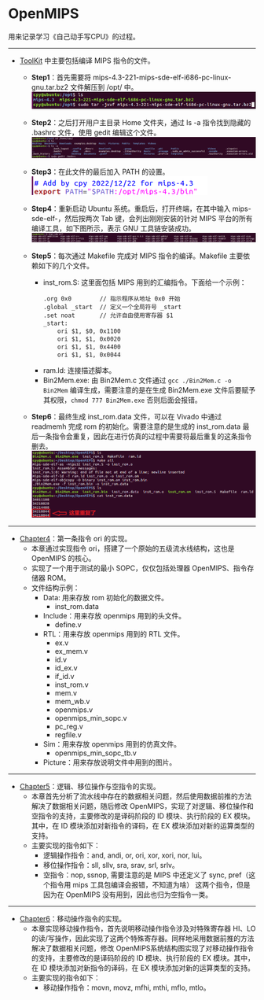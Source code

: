 # OpenMIPS
用来记录学习《自己动手写CPU》的过程。

---
* [ToolKit](https://github.com/cpyhal3515/OpenMIPS/tree/main/ToolKit) 中主要包括编译 MIPS 指令的文件。
    * **Step1**：首先需要将 mips-4.3-221-mips-sde-elf-i686-pc-linux-gnu.tar.bz2 文件解压到 /opt/ 中。
    ![1](./Picture/1.png)
    * **Step2**：之后打开用户主目录 Home 文件夹，通过 ls -a 指令找到隐藏的 .bashrc 文件，使用 gedit 编辑这个文件。
    ![2](./Picture/2.png)
    
    * **Step3**：在此文件的最后加入 PATH 的设置。
    ![3](./Picture/3.png)
    
    * **Step4**：重新启动 Ubuntu 系统。重启后，打开终端，在其中输入 mips-sde-elf-，然后按两次 Tab 键，会列出刚刚安装的针对 MIPS 平台的所有编译工具，如下图所示，表示 GNU 工具链安装成功。
    ![4](./Picture/4.png)
    * **Step5**：每次通过 Makefile 完成对 MIPS 指令的编译。Makefile 主要依赖如下的几个文件。
        * inst_rom.S: 这里面包括 MIPS 用到的汇编指令。下面给一个示例：
            ```
            .org 0x0        // 指示程序从地址 0x0 开始
            .global _start  // 定义一个全局符号 _start
            .set noat       // 允许自由使用寄存器 $1
            _start:
                ori $1, $0, 0x1100
                ori $1, $1, 0x0020
                ori $1, $1, 0x4400
                ori $1, $1, 0x0044
            ```
        * ram.ld: 连接描述脚本。
        * Bin2Mem.exe: 由 Bin2Mem.c 文件通过 `gcc ./Bin2Mem.c -o Bin2Mem` 编译生成，需要注意的是在生成 Bin2Mem.exe 文件后要赋予其权限，`chmod 777 Bin2Mem.exe` 否则后面会报错。
    * **Step6**：最终生成 inst_rom.data 文件，可以在 Vivado 中通过 readmemh 完成 rom 的初始化。需要注意的是生成的 inst_rom.data 最后一条指令会重复，因此在进行仿真的过程中需要将最后重复的这条指令删去。
        ![5](./Picture/5.png)
---
* [Chapter4](https://github.com/cpyhal3515/OpenMIPS/tree/main/Chapter4)：第一条指令 ori 的实现。
    * 本章通过实现指令 ori，搭建了一个原始的五级流水线结构，这也是 OpenMIPS 的核心。
    * 实现了一个用于测试的最小 SOPC，仅仅包括处理器 OpenMIPS、指令存储器 ROM。
    * 文件结构示例：
        * Data: 用来存放 rom 初始化的数据文件。
            * inst_rom.data
        * Include：用来存放 openmips 用到的头文件。
            * define.v
        * RTL：用来存放 openmips 用到的 RTL 文件。
            * ex.v
            * ex_mem.v
            * id.v
            * id_ex.v
            * if_id.v
            * inst_rom.v
            * mem.v
            * mem_wb.v
            * openmips.v
            * openmips_min_sopc.v
            * pc_reg.v
            * regfile.v
        * Sim：用来存放 openmips 用到的仿真文件。
            * openmips_min_sopc_tb.v
        * Picture：用来存放说明文件中用到的图片。

---

* [Chapter5](https://github.com/cpyhal3515/OpenMIPS/tree/main/Chapter5)：逻辑、移位操作与空指令的实现。
    * 本章首先分析了流水线中存在的数据相关问题，然后使用数据前推的方法解决了数据相关问题，随后修改 OpenMIPS，实现了对逻辑、移位操作和空指令的支持，主要修改的是译码阶段的 ID 模块、执行阶段的 EX 模块。其中，在 ID 模块添加对新指令的译码，在 EX 模块添加对新的运算类型的支持。
    * 主要实现的指令如下：
        * 逻辑操作指令：and, andi, or, ori, xor, xori, nor, lui。
        * 移位操作指令：sll, sllv, sra, srav, srl, srlv。
        * 空指令：nop, ssnop, 需要注意的是 MIPS 中还定义了 sync, pref（这个指令用 mips 工具包编译会报错，不知道为啥） 这两个指令，但是因为在 OpenMIPS 没有用到，因此也归为空指令一类。
---

* [Chapter6](https://github.com/cpyhal3515/OpenMIPS/tree/main/Chapter6)：移动操作指令的实现。
    * 本章实现移动操作指令，首先说明移动操作指令涉及对特殊寄存器 HI、LO 的读/写操作，因此实现了这两个特殊寄存器。同样地采用数据前推的方法解决了数据相关问题，修改 OpenMIPS系统结构图实现了对移动操作指令的支持，主要修改的是译码阶段的 ID 模块、执行阶段的 EX 模块。其中，在 ID 模块添加对新指令的译码，在 EX 模块添加对新的运算类型的支持。
    * 主要实现的指令如下：
        * 移动操作指令：movn, movz, mfhi, mthi, mflo, mtlo。




